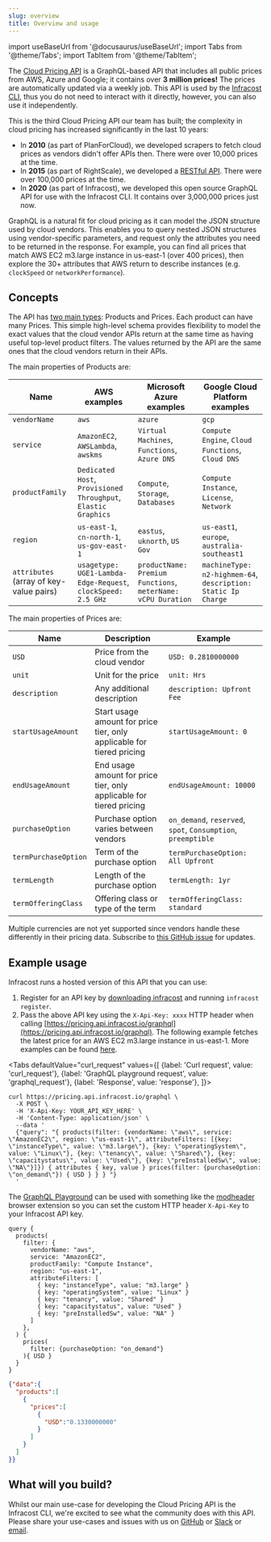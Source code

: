 ```yaml
---
slug: overview
title: Overview and usage
---
```


import useBaseUrl from '@docusaurus/useBaseUrl';
import Tabs from '@theme/Tabs';
import TabItem from '@theme/TabItem';


The [Cloud Pricing API](https://github.com/infracost/cloud-pricing-api) is a GraphQL-based API that includes all public prices from AWS, Azure and Google; it contains over **3 million prices!** The prices are automatically updated via a weekly job. This API is used by the [Infracost CLI](https://github.com/infracost/infracost), thus you do not need to interact with it directly, however, you can also use it independently.

This is the third Cloud Pricing API our team has built; the complexity in cloud pricing has increased significantly in the last 10 years:
- In **2010** (as part of PlanForCloud), we developed scrapers to fetch cloud prices as vendors didn't offer APIs then. There were over 10,000 prices at the time.
- In **2015** (as part of RightScale), we developed a [RESTful API](http://eng.rightscale.com/2015/10/07/rightscale-cloud-pricing-service.html). There were over 100,000 prices at the time.
- In **2020** (as part of Infracost), we developed this open source GraphQL API for use with the Infracost CLI. It contains over 3,000,000 prices just now.

GraphQL is a natural fit for cloud pricing as it can model the JSON structure used by cloud vendors. This enables you to query nested JSON structures using vendor-specific parameters, and request only the attributes you need to be returned in the response. For example, you can find all prices that match AWS EC2 m3.large instance in us-east-1 (over 400 prices), then explore the 30+ attributes that AWS return to describe instances (e.g. `clockSpeed` or `networkPerformance`).

## Concepts

The API has [two main types](https://github.com/infracost/cloud-pricing-api/blob/master/src/db/types.ts): Products and Prices. Each product can have many Prices. This simple high-level schema provides flexibility to model the exact values that the cloud vendor APIs return at the same time as having useful top-level product filters. The values returned by the API are the same ones that the cloud vendors return in their APIs.

The main properties of Products are:

| Name | AWS examples | Microsoft Azure examples | Google Cloud Platform examples |
| ---  | ---          | ---                      | ---                            |
| `vendorName` | `aws` | `azure` | `gcp` |
| `service` | `AmazonEC2`, `AWSLambda`, `awskms` | `Virtual Machines`, `Functions`, `Azure DNS` | `Compute Engine`, `Cloud Functions`, `Cloud DNS` |
| `productFamily` | `Dedicated Host`, `Provisioned Throughput`, `Elastic Graphics` | `Compute`, `Storage`, `Databases` | `Compute Instance`, `License`, `Network` |
| `region` | `us-east-1`, `cn-north-1`, `us-gov-east-1` | `eastus`, `uknorth`, `US Gov` | `us-east1`, `europe`, `australia-southeast1` |
| `attributes` (array of key-value pairs) | `usagetype: UGE1-Lambda-Edge-Request`, `clockSpeed: 2.5 GHz` | `productName: Premium Functions`, `meterName: vCPU Duration` | `machineType: n2-highmem-64`, `description: Static Ip Charge` |

The main properties of Prices are:

| Name | Description | Example |
| ---       | ---    | ---   |
| `USD` | Price from the cloud vendor | `USD: 0.2810000000` |
| `unit` | Unit for the price | `unit: Hrs` |
| `description` | Any additional description | `description: Upfront Fee` |
| `startUsageAmount` | Start usage amount for price tier, only applicable for tiered pricing | `startUsageAmount: 0` |
| `endUsageAmount` | End usage amount for price tier, only applicable for tiered pricing | `endUsageAmount: 10000`
| `purchaseOption` | Purchase option varies between vendors | `on_demand`, `reserved`, `spot`, `Consumption`, `preemptible` |
| `termPurchaseOption` | Term of the purchase option | `termPurchaseOption: All Upfront`
| `termLength` | Length of the purchase option | `termLength: 1yr` |
| `termOfferingClass` | Offering class or type of the term | `termOfferingClass: standard` |

Multiple currencies are not yet supported since vendors handle these differently in their pricing data. Subscribe to [this GitHub issue](https://github.com/infracost/infracost/issues/819) for updates.

## Example usage

Infracost runs a hosted version of this API that you can use:
1. Register for an API key by [downloading infracost](/docs/#quick-start) and running `infracost register`.
2. Pass the above API key using the `X-Api-Key: xxxx` HTTP header when calling [https://pricing.api.infracost.io/graphql](https://pricing.api.infracost.io/graphql). The following example fetches the latest price for an AWS EC2 m3.large instance in us-east-1. More examples can be found [here](https://github.com/infracost/cloud-pricing-api/tree/master/examples/queries).

<Tabs
  defaultValue="curl_request"
  values={[
    {label: 'Curl request', value: 'curl_request'},
    {label: 'GraphQL playground request', value: 'graphql_request'},
    {label: 'Response', value: 'response'},
  ]}>
  <TabItem value="curl_request">

  ```shell
  curl https://pricing.api.infracost.io/graphql \
    -X POST \
    -H 'X-Api-Key: YOUR_API_KEY_HERE' \
    -H 'Content-Type: application/json' \
    --data '
    {"query": "{ products(filter: {vendorName: \"aws\", service: \"AmazonEC2\", region: \"us-east-1\", attributeFilters: [{key: \"instanceType\", value: \"m3.large\"}, {key: \"operatingSystem\", value: \"Linux\"}, {key: \"tenancy\", value: \"Shared\"}, {key: \"capacitystatus\", value: \"Used\"}, {key: \"preInstalledSw\", value: \"NA\"}]}) { attributes { key, value } prices(filter: {purchaseOption: \"on_demand\"}) { USD } } } "}
    '
  ```

  </TabItem>
  <TabItem value="graphql_request">

  The [GraphQL Playground](https://pricing.api.infracost.io/graphql) can be used with something like the [modheader](https://bewisse.com/modheader/) browser extension so you can set the custom HTTP header `X-Api-Key` to your Infracost API key.

  ```shell
  query {
    products(
      filter: {
        vendorName: "aws",
        service: "AmazonEC2",
        productFamily: "Compute Instance",
        region: "us-east-1",
        attributeFilters: [
          { key: "instanceType", value: "m3.large" }
          { key: "operatingSystem", value: "Linux" }
          { key: "tenancy", value: "Shared" }
          { key: "capacitystatus", value: "Used" }
          { key: "preInstalledSw", value: "NA" }
        ]
      },
    ) {
      prices(
        filter: {purchaseOption: "on_demand"}
      ){ USD }
    }
  }
  ```

  </TabItem>  
  <TabItem value="response">

  ```json
  {"data":{
    "products":[
      {
        "prices":[
          {
            "USD":"0.1330000000"
          }
        ]
      }
    ]
  }}
  ```

  </TabItem>
</Tabs>

## What will you build?

Whilst our main use-case for developing the Cloud Pricing API is the Infracost CLI, we're excited to see what the community does with this API. Please share your use-cases and issues with us on [GitHub](https://github.com/infracost/cloud-pricing-api/issues) or [Slack](https://www.infracost.io/community-chat) or [email](hello@infracost.io).
